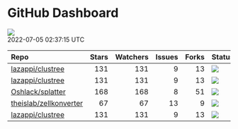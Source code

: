 GitHub Dashboard
================

![](https://github.com/lazappi/gh-dashboard/workflows/Render%20Status/badge.svg)  
2022-07-05 02:37:15 UTC

| Repo                                                                | Stars | Watchers | Issues | Forks | Status                                                                                                                                                   | Commit                                                                                                                                              |
| :------------------------------------------------------------------ | ----: | -------: | -----: | ----: | :------------------------------------------------------------------------------------------------------------------------------------------------------- | :-------------------------------------------------------------------------------------------------------------------------------------------------- |
| [lazappi/clustree](https://github.com/lazappi/clustree)             |   131 |      131 |      9 |    13 | [![](https://github.com/lazappi/clustree/workflows/R-CMD-check/badge.svg)](https://github.com/lazappi/clustree/actions/runs/2567418949)                  | <a href="https://github.com/lazappi/clustree/commit/cb0256d419e0bb7129bec917f1ebaeacdf0c2842" title="Merge branch 'master' into develop">cb0256</a> |
| [lazappi/clustree](https://github.com/lazappi/clustree)             |   131 |      131 |      9 |    13 | [![](https://github.com/lazappi/clustree/workflows/pkgdown/badge.svg)](https://github.com/lazappi/clustree/actions/runs/2567418946)                      | <a href="https://github.com/lazappi/clustree/commit/cb0256d419e0bb7129bec917f1ebaeacdf0c2842" title="Merge branch 'master' into develop">cb0256</a> |
| [Oshlack/splatter](https://github.com/Oshlack/splatter)             |   168 |      168 |      8 |    51 | [![](https://github.com/Oshlack/splatter/workflows/R-CMD-check-bioc/badge.svg)](https://github.com/Oshlack/splatter/actions/runs/2239532437)             | <a href="https://github.com/Oshlack/splatter/commit/a963d8d806e3d645f9e664e884aecd148430f605" title="Bioconductor 3.16 devel">a963d8</a>            |
| [theislab/zellkonverter](https://github.com/theislab/zellkonverter) |    67 |       67 |     13 |     9 | [![](https://github.com/theislab/zellkonverter/workflows/R-CMD-check-bioc/badge.svg)](https://github.com/theislab/zellkonverter/actions/runs/2547730680) | <a href="https://github.com/theislab/zellkonverter/commit/280620b25e5b99b4d7572c5e52253def86671995" title="Merge branch 'RELEASE_3_15'">280620</a>  |
| [lazappi/clustree](https://github.com/lazappi/clustree)             |   131 |      131 |      9 |    13 | [![](https://github.com/lazappi/clustree/workflows/test-coverage/badge.svg)](https://github.com/lazappi/clustree/actions/runs/2567418948)                | <a href="https://github.com/lazappi/clustree/commit/cb0256d419e0bb7129bec917f1ebaeacdf0c2842" title="Merge branch 'master' into develop">cb0256</a> |
